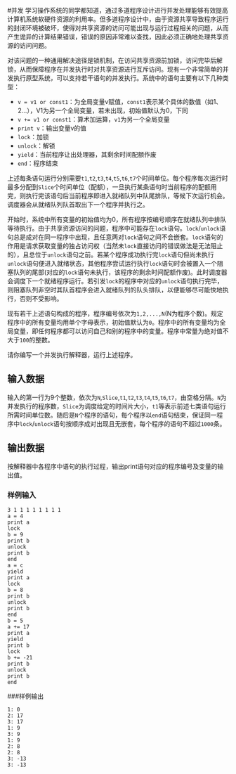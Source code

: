 #并发
学习操作系统的同学都知道，通过多道程序设计进行并发处理能够有效提高计算机系统软硬件资源的利用率。但多道程序设计中，由于资源共享导致程序运行的封闭环境被破坏，使得对共享资源的访问可能出现与运行过程相关的问题，从而产生诡异的计算结果错误，错误的原因非常难以查找，因此必须正确地处理共享资源的访问问题。

对该问题的一种通用解决途径是锁机制，在访问共享资源前加锁，访问完毕后解锁，从而保障程序在并发执行时对共享资源进行互斥访问。现有一个非常简单的并发执行原型系统，可以支持若干语句的并发执行。系统中的语句主要有以下几种类型：

 - `v = v1 or const1`：为全局变量v赋值，`const1`表示某个具体的数值（如1、2...），V1为另一个全局变量，若未出现，初始值默认为0，下同
 - `v += v1 or const1`：算术加运算，`v1`为另一个全局变量
 - `print v`：输出变量v的值
 - `lock`：加锁
 - `unlock`：解锁
 - `yield`：当前程序让出处理器，其剩余时间配额作废
 - `end`：程序结束
 
上述每条语句运行分别需要`t1`,`t2`,`t3`,`t4`,`t5`,`t6`,`t7`个时间单位。每个程序每次运行时最多分配到`Slice`个时间单位（配额），一旦执行某条语句时当前程序的配额用完，则执行完该语句后当前程序即进入就绪队列中队尾排队，等候下次运行机会。调度器会从就绪队列队首取出下一个程序并执行之。

开始时，系统中所有变量的初始值均为0，所有程序按编号顺序在就绪队列中排队等待执行。由于共享资源访问的问题，程序中可能存在`lock`语句。`lock`/`unlock`语句总是成对在同一程序中出现，且任意两对`lock`语句之间不会嵌套。`lock`语句的作用是请求获取变量的独占访问权（当然未`lock`直接访问的错误做法是无法阻止的），且总位于`unlock`语句之前。若某个程序成功执行完`lock`语句但尚未执行`unlock`语句便进入就绪状态，其他程序尝试运行执行`lock`语句时会被置入一个阻塞队列的尾部(对应的`lock`语句未执行，该程序的剩余时间配额作废)。此时调度器会调度下一个就绪程序运行。若引发`lock`的程序中对应的`unlock`语句执行完毕，则阻塞队列非空时其队首程序会进入就绪队列的队头排队，以便能够尽可能快地执行，否则不受影响。

现有若干上述语句构成的程序，程序编号依次为`1,2,...,N`(N为程序个数)。规定程序中的所有变量均用单个字母表示，初始值默认为`0`。程序中的所有变量均为全局变量，即任何程序都可以访问自己和别的程序中的变量。程序中常量为绝对值不大于`100`的整数。

请你编写一个并发执行解释器，运行上述程序。

## 输入数据
输入的第一行为9个整数，依次为`N`,`Slice`,`t1`,`t2`,`t3`,`t4`,`t5`,`t6`,`t7`，由空格分隔。`N`为并发执行的程序数，`Slice`为调度给定的时间片大小，`t1`等表示前述七类语句运行所需时间单位数。随后是`N`个程序的语句，每个程序以`end`语句结束，保证同一程序中`lock`/`unlock`语句按顺序成对出现且无嵌套，每个程序的语句不超过`1000`条。

## 输出数据
按解释器中各程序中语句的执行过程，输出print语句对应的程序编号及变量的输出值。

### 样例输入
```shell script
3 1 1 1 1 1 1 1 1
a = 4
print a
lock
b = 9
print b
unlock
print b
end
a = c
yield
print a
lock
b = 8
print b
unlock
print b
end
b = 5
a += 17
print a
yield
print b
lock
b += -21
print b
unlock
print b
end
```
###样例输出
```shell script
1: 0
2: 17
3: 17
1: 9
3: 9
1: 9
2: 8
2: 8
3: -13
3: -13
```
